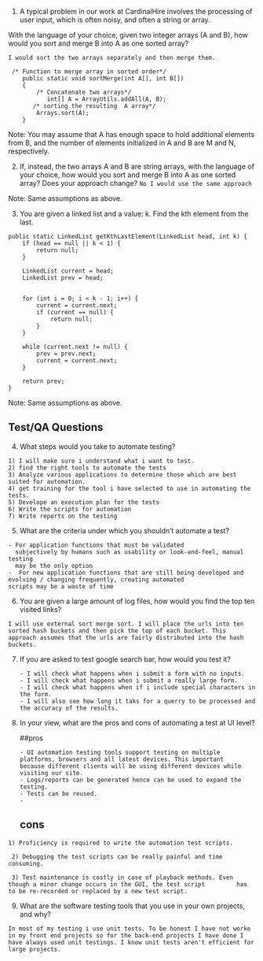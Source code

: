 1. A typical problem in our work at CardinalHire involves the processing of user input, which is often noisy, and often a string or array.

With the language of your choice, given two integer arrays (A and B), how would you sort and merge B into A as one sorted array?
```
I would sort the two arrays separately and then merge them. 

 /* Function to merge array in sorted order*/
    public static void sortMerge(int A[], int B[])
    {
        /* Concatenate two arrays*/
           int[] A = ArrayUtils.addAll(A, B);
       /* sorting the resulting  A array*/
        Arrays.sort(A);
    }
```

Note: You may assume that A has enough space to hold additional elements from B, and the number of elements initialized in A and B are M and N, respectively.

2. If, instead, the two arrays A and B are string arrays, with the language of your choice, how would you sort and merge B into A as one sorted array? Does your approach change?
 ```No I would use the same approach```

Note: Same assumptions as above.

3. You are given a linked list and a value: k. Find the kth element from the last.
```
public static LinkedList getKthLastElement(LinkedList head, int k) {
    if (head == null || k < 1) {
        return null;
    }

    LinkedList current = head;
    LinkedList prev = head;


    for (int i = 0; i < k - 1; i++) {
        current = current.next;
        if (current == null) {
            return null;
        }
    }

    while (current.next != null) {
        prev = prev.next;
        current = current.next;
    }

    return prev;
}

```


Note: Same assumptions as above.

## Test/QA Questions

4. What steps would you take to automate testing?
```
1) I will make sure i understand what i want to test.
2) find the right tools to automate the tests
3) Analyze various applications to determine those which are best suited for automation.
4) get training for the tool i have selected to use in automating the tests.
5) Develope an execution plan for the tests
6) Write the scripts for automation
7) Write reports on the testing
```

5. What are the criteria under which you shouldn’t automate a test?
```
- For application functions that must be validated
  subjectively by humans such as usability or look-and-feel, manual testing
  may be the only option
-  For new application functions that are still being developed and evolving / changing frequently, creating automated
scripts may be a waste of time

```

6. You are given a large amount of log files, how would you find the top ten visited links?
```
I will use external sort merge sort. I will place the urls into ten sorted hash buckets and then pick the top of each bucket. This approach assumes that the urls are fairly distributed into the hash buckets. 
```

7. If you are asked to test google search bar, how would you test it?
    ```
    - I will check what happens when i submit a form with no inputs.
    - I will check what happens when i submit a really large form.
    - I will check what happens when if i include special characters in the form.
    - I will also see how long it taks for a querry to be processed and the accuracy of the results.
    ```


8. In your view, what are the pros and cons of automating a test at UI level?
    
    ##pros
    
    ```
    - UI automation testing tools support testing on multiple platforms, browsers and all latest devices. This important            because different clients will be using different devices while visiting our site.
    - Logs/reports can be generated hence can be used to expand the testing.
    - Tests can be reused.
    -
    ```
    ## cons
  
  ```
  1) Proficiency is required to write the automation test scripts.

   2) Debugging the test scripts can be really painful and time consuming.

   3) Test maintenance is costly in case of playback methods. Even though a minor change occurs in the GUI, the test script         has to be re-recorded or replaced by a new test script. 
 ```
9. What are the software testing tools that you use in your own projects, and why?
```
In most of my testing i use unit tests. To be honest I have not worke in my front end projects so for the back-end projects I have done I have always used unit testings. I know unit tests aren't efficient for large projects.
```


